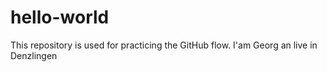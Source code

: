 # hello-world
This repository is used for practicing the GitHub flow.
I'am Georg an live in Denzlingen
